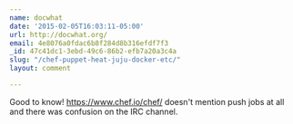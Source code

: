 ```yaml
---
name: docwhat
date: '2015-02-05T16:03:11-05:00'
url: http://docwhat.org/
email: 4e8076a0fdac6b8f284d8b316efdf7f3
_id: 47c41dc1-3ebd-49c6-86b2-efb7a20a3c4a
slug: "/chef-puppet-heat-juju-docker-etc/"
layout: comment

---
```


Good to know! https://www.chef.io/chef/ doesn't mention push jobs at all and there was confusion on the IRC channel.
